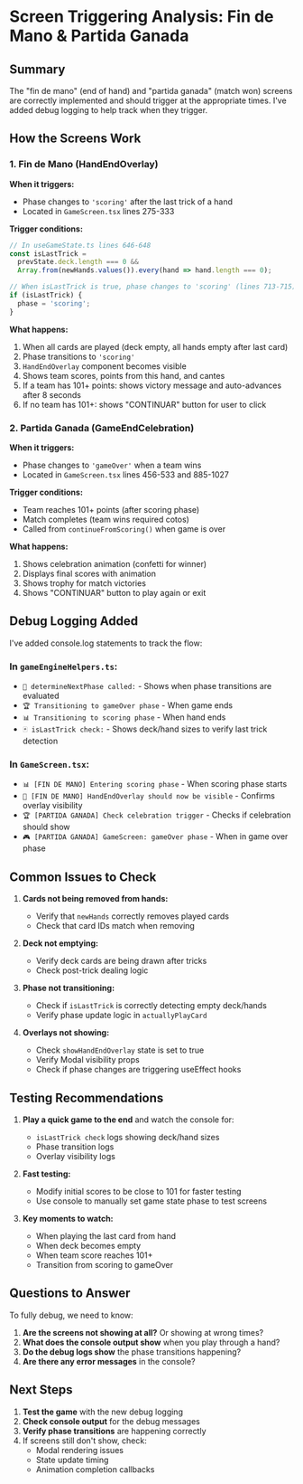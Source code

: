 # Screen Triggering Analysis: Fin de Mano & Partida Ganada

## Summary

The "fin de mano" (end of hand) and "partida ganada" (match won) screens are correctly implemented and should trigger at the appropriate times. I've added debug logging to help track when they trigger.

## How the Screens Work

### 1. Fin de Mano (HandEndOverlay)
**When it triggers:**
- Phase changes to `'scoring'` after the last trick of a hand
- Located in `GameScreen.tsx` lines 275-333

**Trigger conditions:**
```javascript
// In useGameState.ts lines 646-648
const isLastTrick = 
  prevState.deck.length === 0 && 
  Array.from(newHands.values()).every(hand => hand.length === 0);

// When isLastTrick is true, phase changes to 'scoring' (lines 713-715)
if (isLastTrick) {
  phase = 'scoring';
}
```

**What happens:**
1. When all cards are played (deck empty, all hands empty after last card)
2. Phase transitions to `'scoring'`
3. `HandEndOverlay` component becomes visible
4. Shows team scores, points from this hand, and cantes
5. If a team has 101+ points: shows victory message and auto-advances after 8 seconds
6. If no team has 101+: shows "CONTINUAR" button for user to click

### 2. Partida Ganada (GameEndCelebration) 
**When it triggers:**
- Phase changes to `'gameOver'` when a team wins
- Located in `GameScreen.tsx` lines 456-533 and 885-1027

**Trigger conditions:**
- Team reaches 101+ points (after scoring phase)
- Match completes (team wins required cotos)
- Called from `continueFromScoring()` when game is over

**What happens:**
1. Shows celebration animation (confetti for winner)
2. Displays final scores with animation
3. Shows trophy for match victories
4. Shows "CONTINUAR" button to play again or exit

## Debug Logging Added

I've added console.log statements to track the flow:

### In `gameEngineHelpers.ts`:
- `🎯 determineNextPhase called:` - Shows when phase transitions are evaluated
- `🏆 Transitioning to gameOver phase` - When game ends
- `📊 Transitioning to scoring phase` - When hand ends
- `🃏 isLastTrick check:` - Shows deck/hand sizes to verify last trick detection

### In `GameScreen.tsx`:
- `📊 [FIN DE MANO] Entering scoring phase` - When scoring phase starts
- `📄 [FIN DE MANO] HandEndOverlay should now be visible` - Confirms overlay visibility
- `🏆 [PARTIDA GANADA] Check celebration trigger` - Checks if celebration should show
- `🎮 [PARTIDA GANADA] GameScreen: gameOver phase` - When in game over phase

## Common Issues to Check

1. **Cards not being removed from hands:** 
   - Verify that `newHands` correctly removes played cards
   - Check that card IDs match when removing

2. **Deck not emptying:**
   - Verify deck cards are being drawn after tricks
   - Check post-trick dealing logic

3. **Phase not transitioning:**
   - Check if `isLastTrick` is correctly detecting empty deck/hands
   - Verify phase update logic in `actuallyPlayCard`

4. **Overlays not showing:**
   - Check `showHandEndOverlay` state is set to true
   - Verify Modal visibility props
   - Check if phase changes are triggering useEffect hooks

## Testing Recommendations

1. **Play a quick game to the end** and watch the console for:
   - `isLastTrick check` logs showing deck/hand sizes
   - Phase transition logs
   - Overlay visibility logs

2. **Fast testing:** 
   - Modify initial scores to be close to 101 for faster testing
   - Use console to manually set game state phase to test screens

3. **Key moments to watch:**
   - When playing the last card from hand
   - When deck becomes empty  
   - When team score reaches 101+
   - Transition from scoring to gameOver

## Questions to Answer

To fully debug, we need to know:
1. **Are the screens not showing at all?** Or showing at wrong times?
2. **What does the console output show** when you play through a hand?
3. **Do the debug logs show** the phase transitions happening?
4. **Are there any error messages** in the console?

## Next Steps

1. **Test the game** with the new debug logging
2. **Check console output** for the debug messages
3. **Verify phase transitions** are happening correctly
4. If screens still don't show, check:
   - Modal rendering issues
   - State update timing
   - Animation completion callbacks